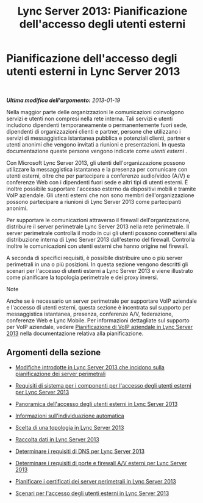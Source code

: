 ﻿---
title: "Lync Server 2013: Pianificazione dell'accesso degli utenti esterni"
TOCTitle: Pianificazione dell'accesso degli utenti esterni
ms:assetid: ea098933-eff5-461e-aba3-e7f128784dc2
ms:mtpsurl: https://technet.microsoft.com/it-it/library/Gg399048(v=OCS.15)
ms:contentKeyID: 49302334
ms.date: 08/24/2015
mtps_version: v=OCS.15
ms.translationtype: HT
---

# Pianificazione dell'accesso degli utenti esterni in Lync Server 2013

 

_**Ultima modifica dell'argomento:** 2013-01-19_

Nella maggior parte delle organizzazioni le comunicazioni coinvolgono servizi e utenti non compresi nella rete interna. Tali servizi e utenti includono dipendenti temporaneamente o permanentemente fuori sede, dipendenti di organizzazioni clienti e partner, persone che utilizzano i servizi di messaggistica istantanea pubblica e potenziali clienti, partner e utenti anonimi che vengono invitati a riunioni e presentazioni. In questa documentazione queste persone vengono indicate come *utenti esterni* .

Con Microsoft Lync Server 2013, gli utenti dell'organizzazione possono utilizzare la messaggistica istantanea e la presenza per comunicare con utenti esterni, oltre che per partecipare a conferenze audio/video (A/V) e conferenze Web con i dipendenti fuori sede e altri tipi di utenti esterni. È inoltre possibile supportare l'accesso esterno da dispositivi mobili e tramite VoIP aziendale. Gli utenti esterni che non sono membri dell'organizzazione possono partecipare a riunioni di Lync Server 2013 come partecipanti anonimi.

Per supportare le comunicazioni attraverso il firewall dell'organizzazione, distribuire il server perimetrale Lync Server 2013 nella rete perimetrale. Il server perimetrale controlla il modo in cui gli utenti possono connettersi alla distribuzione interna di Lync Server 2013 dall'esterno del firewall. Controlla inoltre le comunicazioni con utenti esterni che hanno origine nel firewall.

A seconda di specifici requisiti, è possibile distribuire uno o più server perimetrali in una o più posizioni. In questa sezione vengono descritti gli scenari per l'accesso di utenti esterni a Lync Server 2013 e viene illustrato come pianificare la topologia perimetrale e dei proxy inversi.


> [!NOTE]
> Anche se è necessario un server perimetrale per supportare VoIP aziendale e l'accesso di utenti esterni, questa sezione è incentrata sul supporto per messaggistica istantanea, presenza, conferenze A/V, federazione, conferenze Web e Lync Mobile. Per informazioni dettagliate sul supporto per VoIP aziendale, vedere <A href="lync-server-2013-planning-for-enterprise-voice.md">Pianificazione di VoIP aziendale in Lync Server 2013</A> nella documentazione relativa alla pianificazione.



## Argomenti della sezione

  - [Modifiche introdotte in Lync Server 2013 che incidono sulla pianificazione dei server perimetrali](lync-server-2013-changes-in-lync-server-that-affect-edge-server-planning.md)

  - [Requisiti di sistema per i componenti per l'accesso degli utenti esterni per Lync Server 2013](lync-server-2013-system-requirements-for-external-user-access-components.md)

  - [Panoramica dell'accesso degli utenti esterni in Lync Server 2013](lync-server-2013-overview-of-external-user-access.md)

  - [Informazioni sull'individuazione automatica](lync-server-2013-understanding-autodiscover.md)

  - [Scelta di una topologia in Lync Server 2013](lync-server-2013-choosing-a-topology.md)

  - [Raccolta dati in Lync Server 2013](lync-server-2013-data-collection.md)

  - [Determinare i requisiti di DNS per Lync Server 2013](lync-server-2013-determine-dns-requirements.md)

  - [Determinare i requisiti di porte e firewall A/V esterni per Lync Server 2013](lync-server-2013-determine-external-a-v-firewall-and-port-requirements.md)

  - [Pianificare i certificati dei server perimetrali in Lync Server 2013](lync-server-2013-plan-for-edge-server-certificates.md)

  - [Scenari per l'accesso degli utenti esterni in Lync Server 2013](lync-server-2013-scenarios-for-external-user-access.md)

